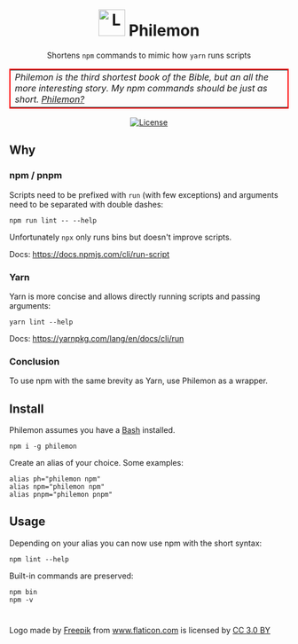<h1 align="center">
  <img alt="Logo" src="https://image.flaticon.com/icons/svg/826/826934.svg" height="48">
  Philemon
</h1>

<p align="center">
  Shortens <code>npm</code> commands to mimic how <code>yarn</code> runs scripts
</p>

<center>
  <table style="border: 2px solid red">
    <tr>
      <td border="0">
        <i>
          Philemon is the third shortest book of the Bible, but an all the more interesting story. My npm commands should be just as short. <a href="https://www.bibleserver.com/text/ESV/Philemon1">Philemon?</a>
        </i>
      </td>
    </tr>
  </table>
</center>

<p align="center">
  <a href="https://raw.githubusercontent.com/n4bb12/philemon/master/LICENSE">
    <img alt="License" src="https://img.shields.io/badge/License-ISC-lightgrey.svg?style=flat-square">
  </a>
</p>

## Why

### npm / pnpm

Scripts need to be prefixed with `run` (with few exceptions) and arguments need to be separated with double dashes:
```
npm run lint -- --help
```

Unfortunately `npx` only runs bins but doesn't improve scripts.  

Docs: https://docs.npmjs.com/cli/run-script

### Yarn

Yarn is more concise and allows directly running scripts and passing arguments:
```
yarn lint --help
```

Docs: https://yarnpkg.com/lang/en/docs/cli/run

### Conclusion

To use npm with the same brevity as Yarn, use Philemon as a wrapper.

## Install

Philemon assumes you have a [Bash](https://www.google.de/search?q=Install+Bash)  installed.

```
npm i -g philemon
```

Create an alias of your choice. Some examples:

```
alias ph="philemon npm"
alias npm="philemon npm"
alias pnpm="philemon pnpm"
```

## Usage

Depending on your alias you can now use npm with the short syntax:

```
npm lint --help
```

Built-in commands are preserved:

```
npm bin
npm -v
```

#

Logo made by <a href="http://www.freepik.com" title="Freepik">Freepik</a> from <a href="https://www.flaticon.com/free-icon/pineapple_826934" title="Flaticon">www.flaticon.com</a> is licensed by <a href="http://creativecommons.org/licenses/by/3.0/" title="Creative Commons BY 3.0" target="_blank">CC 3.0 BY</a>
